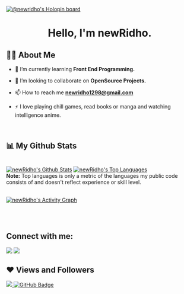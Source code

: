 [![@newridho's Holopin board](https://holopin.me/newridho)](https://holopin.io/@newridho)

<h1 align="center">Hello, I'm newRidho.</h1>
<!-- <h3 align="center">Hopeless people</h3> -->


## 🙋‍♂️ About Me

- 🌱 I’m currently learning **Front End Programming.**

- 👯 I’m looking to collaborate on **OpenSource Projects.**

<!-- 👨‍💻 This repository is only for hacktoberfest, any code that has been stolen by others isn't the responsibility of the repo owner. -->

- 📫 How to reach me **newridho1298@gmail.com**

- ⚡ I love playing chill games, read books or manga and watching intelligence anime.

<br/>

## 📊 My Github Stats

  <br/>
    <a href="https://github.com/newridho/github-readme-stats"><img alt="newRidho's Github Stats" src="https://github-readme-stats.vercel.app/api?username=newridho&show_icons=ture&count_private=true&theme=react&hide_border=true&bg_color=0D1117" /></a>
  <a href="https://github.com/newridho/github-readme-stats"><img alt="newRidho's Top Languages" src="https://github-readme-stats.vercel.app/api/top-langs/?username=newridho&langs_count=8&count_private=true&layout=compact&theme=react&hide_border=true&bg_color=0D1117" /></a>
  <br/>
  <b>Note:</b> Top languages is only a metric of the languages my public code consists of and doesn't reflect experience or skill level.


<br/>
<br/>

<a href="https://github.com/newridho/github-readme-activity-graph"><img alt="newRidho's Activity Graph" src="https://activity-graph.herokuapp.com/graph?username=newRidho&bg_color=0D1117&color=5BCDEC&line=5BCDEC&point=FFFFFF&hide_border=true" /></a>

<br/>
<br/>

## Connect with me:
<p align="left">

<a href = "https://www.facebook.com/RidhoooArdiansyah"><img src="https://img.icons8.com/fluent/48/000000/facebook-new.png"/></a>
<a href = "https://www.instagram.com/ridho_adilor/"><img src="https://img.icons8.com/fluent/48/000000/instagram-new.png"/></a>

</p>

## ❤ Views and Followers
<a href="https://github.com/Meghna-DAS/github-profile-views-counter">
    <img src="https://komarev.com/ghpvc/?username=newridho">
</a>
<a href="https://github.com/newridho?tab=followers"><img src="https://img.shields.io/github/followers/newridho?label=Followers&style=social" alt="GitHub Badge"></a>
